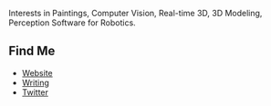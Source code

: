 Interests in Paintings, Computer Vision, Real-time 3D, 3D Modeling, Perception Software for Robotics.

## Find Me
- <a href="https://limjungyoon.com/">Website</a>
- <a href="https://jungyoonlim.substack.com/">Writing</a>
- <a href="https://twitter.com/jungyoonlim">Twitter</a>
